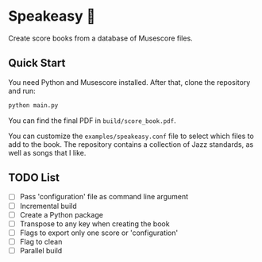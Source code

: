 # Speakeasy 🎷

Create score books from a database of Musescore files.

## Quick Start

You need Python and Musescore installed. After that, clone the repository and run:

```sh
python main.py
```

You can find the final PDF in `build/score_book.pdf`.

You can customize the `examples/speakeasy.conf` file to select which files to add to the book. The repository contains a collection of Jazz standards, as well as songs that I like.

## TODO List

- [ ] Pass 'configuration' file as command line argument
- [ ] Incremental build
- [ ] Create a Python package
- [ ] Transpose to any key when creating the book
- [ ] Flags to export only one score or 'configuration'
- [ ] Flag to clean
- [ ] Parallel build
